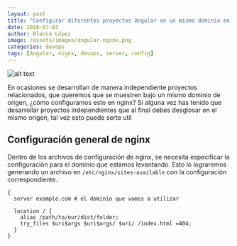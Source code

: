 ```yaml
---
layout: post
title: "Configurar diferentes proyectos Angular en un mismo dominio en Nginx"
date: 2018-07-03
author: Blanca López
image: /assets/images/angular-nginx.png
categories: devops
tags: [Angular, nignx, devops, server, config]
---
```


![alt text]({{page.image}} "Angular y Nginx")

En ocasiones se desarrollan de manera independiente proyectos relacionados, que queremos que se muestren bajo un mismo dominio de origen, ¿cómo configuramos esto en nginx?
Si alguna vez has tenido que desarrollar proyectos independientes que al final debes desglosar en el mismo origen, tal vez esto puede serte util

## Configuración general de nginx 

Dentro de los archivos de configuración de nginx, se necesita especificar la configuración para el dominio que estamos levantando. Esto lo lograremos generando un archivo en `/etc/nginx/sites-available` con la configuración correspondiente.

```
{
  server example.com # el dominio que vamos a utilizar

  location / {
    alias /path/to/our/dist/folder;
    try_files $uri$args $uri$args/ $uri/ /index.html =404;
  }
}
```
